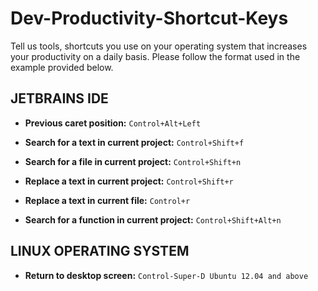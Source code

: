 # Dev-Productivity-Shortcut-Keys
Tell us tools, shortcuts you use on your operating system that increases your productivity on a daily basis. Please follow the format used in the example provided below.

##  JETBRAINS IDE

* **Previous caret position:** `Control+Alt+Left` 

* **Search for a text in current project:** `Control+Shift+f` 

* **Search for a file in current project:** `Control+Shift+n`

* **Replace a text in current project:** `Control+Shift+r`

* **Replace a text in current file:** `Control+r`

* **Search for a function in current project:** `Control+Shift+Alt+n`


       
## LINUX OPERATING SYSTEM

* **Return to desktop screen:** `Control-Super-D Ubuntu 12.04 and above`
